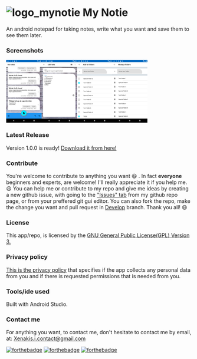 # ![logo_mynotie](https://user-images.githubusercontent.com/37518738/122807098-d21d4c80-d2d3-11eb-9d75-0c86004fca23.png)  My Notie

An android notepad for taking notes, write what you want and save them to see them later.

### Screenshots
<div style="display:flex;">
<img src="screenshots/1.png" width="19%" />
<img src="screenshots/2.png" width="19%" />
<img src="screenshots/3.png" width="19%" />
<img src="screenshots/4.png" width="19%" />
</div>

### Latest Release
Version 1.0.0 is ready! [Download it from here!](https://github.com/ioannis-xenakis/MyNotie/releases/download/v1.0.0/mynotie-v1.0.0.apk)

### Contribute
You're welcome to contribute to anything you want :smiley: . In fact **everyone** beginners and experts, are welcome! I'll really appreciate it if you help me. :smiley:
You can help me or contribute to my repo and give me ideas by creating a new github issue, with going to the ["Issues" tab](https://github.com/ioannis-xenakis/MyNotie/issues) from my github repo page, or from your preffered git gui editor. You can also fork the repo, make the change you want and pull request in [Develop](https://github.com/ioannis-xenakis/MyNotie/tree/Develop) branch. Thank you all! :smiley:

### License
This app/repo, is licensed by the [GNU General Public License(GPL) Version 3.](LICENSE)

### Privacy policy
[This is the privacy policy](PRIVACY_POLICY.md) that specifies if the app collects any personal data from you and if there is requested permissions that is needed from you.

### Tools/ide used
Built with Android Studio.

### Contact me
For anything you want, to contact me, don't hesitate to contact me by email, at: Xenakis.i.contact@gmail.com

[![forthebadge](https://forthebadge.com/images/badges/built-for-android.svg)](https://forthebadge.com) [![forthebadge](https://forthebadge.com/images/badges/built-with-love.svg)](https://forthebadge.com) [![forthebadge](https://forthebadge.com/images/badges/for-you.svg)](https://forthebadge.com)
